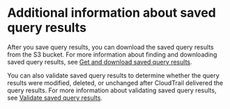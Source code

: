 # Additional information about saved query results<a name="save-query-results"></a>

After you save query results, you can download the saved query results from the S3 bucket\. For more information about finding and downloading saved query results, see [Get and download saved query results](view-download-cloudtrail-lake-query-results.md)\.

You can also validate saved query results to determine whether the query results were modified, deleted, or unchanged after CloudTrail delivered the query results\. For more information about validating saved query results, see [Validate saved query results](cloudtrail-query-results-validation-intro.md)\.